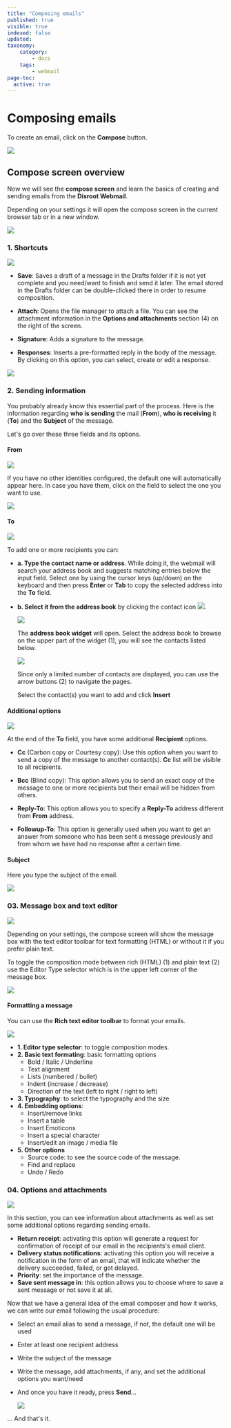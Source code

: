 ```yaml
---
title: "Composing emails"
published: true
visible: true
indexed: false
updated:
taxonomy:
    category:
        - docs
    tags:
        - webmail
page-toc:
  active: true
---
```


# Composing emails
To create an email, click on the **Compose** button.

![](en/composing_01.png)

## Compose screen overview
Now we will see the **compose screen** and learn the basics of creating and sending emails from the **Disroot Webmail**.

Depending on your settings it will open the compose screen in the current browser tab or in a new window.

![](en/compose_screen_overview.png)


### 1. Shortcuts

![](en/shortcuts.png)

  - **Save**: Saves a draft of a message in the Drafts folder if it is not yet complete and you need/want to finish and send it later. The email stored in the Drafts folder can be double-clicked there in order to resume composition.

  - **Attach**: Opens the file manager to attach a file. You can see the attachment information in the **Options and attachments** section (4) on the right of the screen.

  - **Signature**: Adds a signature to the message.

  - **Responses**: Inserts a pre-formatted reply in the body of the message. By clicking on this option, you can select, create or edit a response.

  ![](en/sc_responses.png)

### 2. Sending information

You probably already know this essential part of the process. Here is the information regarding **who is sending** the mail (**From**), **who is receiving** it (**To**) and the **Subject** of the message.

Let's go over these three fields and its options.

#### From

![](en/sending_info.png)

If you have no other identities configured, the default one will automatically appear here. In case you have them, click on the field to select the one you want to use.

![](en/from_select.gif)

#### To

![](en/to_contacts_add.png)

To add one or more recipients you can:
- **a. Type the contact name or address**. While doing it, the webmail will search your address book and suggests matching entries below the input field. Select one by using the cursor keys (up/down) on the keyboard and then press **Enter** or **Tab** to copy the selected address into the **To** field.
- **b. Select it from the address book** by clicking the contact icon ![](en/contact_icon.png).

  ![](en/to_contacts_add_1.png)

  The **address book widget** will open. Select the address book to browse on the upper part of the widget (1), you will see the contacts listed below.

  ![](en/to_contacts_add_2.png)

  Since only a limited number of contacts are displayed, you can use the arrow buttons (2) to navigate the pages.

  Select the contact(s) you want to add and click **Insert**

#### Additional options

![](en/recipient_options.png)

At the end of the **To** field, you have some additional **Recipient** options.

- **Cc** (Carbon copy or Courtesy copy): Use this option when you want to send a copy of the message to another contact(s). **Cc** list will be visible to all recipients.

- **Bcc** (Blind copy): This option allows you to send an exact copy of the message to one or more recipients but their email will be hidden from others.

- **Reply-To**: This option allows you to specify a **Reply-To** address different from **From** address.

- **Followup-To**: This option is generally used when you want to get an answer from someone who has been sent a message previously and from whom we have had no response after a certain time.


#### Subject

Here you type the subject of the email.

![](en/subject.png)

### 03. Message box and text editor

![](en/message_box.png)

Depending on your settings, the compose screen will show the message box with the text editor toolbar for text formatting (HTML) or without it if you prefer plain text.

To toggle the composition mode between rich (HTML) (1) and plain text (2) use the Editor Type selector which is in the upper left corner of the message box.

![](en/toggle.png)

#### Formatting a message

You can use the **Rich text editor toolbar** to format your emails.

![](en/toolbar.png)

- **1. Editor type selector**: to toggle composition modes.
- **2. Basic text formating**: basic formatting options
  - Bold / Italic / Underline
  - Text alignment
  - Lists (numbered / bullet)
  - Indent (increase / decrease)
  - Direction of the text (left to right / right to left)
- **3. Typography**: to select the typography and the size
- **4. Embedding options**:
  - Insert/remove links
  - Insert a table
  - Insert Emoticons
  - Insert a special character
  - Insert/edit an image / media file
- **5. Other options**
  - Source code: to see the source code of the message.
  - Find and replace
  - Undo / Redo

### 04. Options and attachments

![](en/options_attachments.png)

In this section, you can see information about attachments as well as set some additional options regarding sending emails.

- **Return receipt**: activating this option will generate a request for confirmation of receipt of our email in the recipients's email client.
- **Delivery status notifications**: activating this option you will receive a notification in the form of an email, that will indicate whether the delivery succeeded, failed, or got delayed.
- **Priority**: set the importance of the message.
- **Save sent message in**: this option allows you to choose where to save a sent message or not save it at all.


Now that we have a general idea of the email composer and how it works, we can write our email following the usual procedure:

- Select an email alias to send a message, if not, the default one will be used
- Enter at least one recipient address
- Write the subject of the message
- Write the message, add attachments, if any, and set the additional options you want/need
- And once you have it ready, press **Send**...

  ![](en/message_sent.png)

... And that's it.
